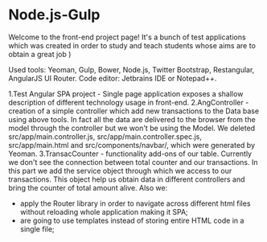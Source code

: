 # Node.js-Gulp

Welcome to the front-end project page! It's a bunch of test applications which was created in order to study and teach students whose aims are to obtain a great job )

Used tools: Yeoman, Gulp, Bower, Node.js, Twitter Bootstrap, Restangular, AngularJS UI Router.
Code editor: Jetbrains IDE or Notepad++.

1.Test Angular SPA project - Single page application exposes a shallow description of different technology usage in front-end.
2.AngController - creation of a simple controller which add new transactions to the Data base using above tools. In fact all the data are delivered to the browser from the model through the controller but we won't be using the Model. We deleted src/app/main.controller.js, src/app/main.controller.spec.js, src/app/main.html and src/components/navbar/, which were generated by Yeoman.
3.TransacCounter - functionality add-ons of our table. Currently we don't see the connection between total counter and our transactions. In this part we add the service object through which we access to our transactions. This object help us obtain data in different controllers and bring the counter of total amount alive.
Also we:
- apply the Router library in order to navigate across different html files without reloading whole application making it SPA;
- are going to use templates instead of storing entire HTML code in a single file;
